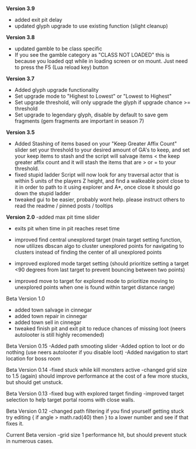 **Version 3.9**
  - added exit pit delay
  - updated glyph upgrade to use existing function (slight cleanup)

**Version 3.8**
  - updated gamble to be class specific
  - If you see the gamble category as "CLASS NOT LOADED" this is because you loaded qqt while in loading screen or on mount. Just need to press the F5 (Lua reload key) button

**Version 3.7**
  - Added glyph upgrade functionality
  - Set upgrade mode to "Highest to Lowest" or "Lowest to Highest"
  - Set upgrade threshold, will only upgrade the glyph if upgrade chance >= threshold
  - Set upgrade to legendary glyph, disable by default to save gem fragments (gem fragments are important in season 7)
  
**Version 3.5**
  - Added Stashing of items based on your "Keep Greater Affix Count" slider
    set your threshold to your desired amount of GA's to keep, and set your keep items to stash and the script will salvage items < the keep greater affix count and it will stash the items that are > or = to your threshold. 
  - fixed stupid ladder
    Script will now look for any traversal actor that is within 5 units of the players Z height, and find a walkeable point close to it in order to path to it using explorer and A*, once close it should go down the stupid ladder
  - tweaked gui to be easier, probably wont help. please instruct others to read the readme / pinned posts / tooltips



**Version 2.0**
  -added max pit time slider 
  
  - exits pit when time in pit reaches reset time

  - improved find central unexplored target (main target setting function, now utilizes dbscan algo to cluster unexplored points for navigating to clusters instead of finding the center of all unexplored points
  - improved explored mode target setting (should prioritize setting a target <90 degrees from last target to prevent bouncing between two points)
  - improved move to target for explored mode to prioritize moving to unexplored points when one is found within target distance range) 



Beta Version 1.0
- added town salvage in cinnegar
- added town repair in cinnegar
- added town sell in cinnegar
- tweaked finish pit and exit pit to reduce chances of missing loot (neers autolooter is still highly recomended) 



Beta Version 0.15
-Added path smooting slider
-Added option to loot or do nothing (use neers autolooter if you disable loot) 
-Added navigation to start location for boss room 


Beta Version 0.14
-fixed stuck while kill monsters active
-changed grid size to 1.5 (again) should improve performance at the cost of a few more stucks, but should get unstuck. 


Beta Version 0.13
-fixed bug with explored target finding
-improved target selection to help target portal rooms with close walls. 


Beta Version 0.12
-changed path filtering 
if you find yourself getting stuck try editing {  if angle > math.rad(40) then } to a lower number and see if that fixes it. 
 

Current Beta version 
-grid size 1
performance hit, but should prevent stuck in numerous cases. 

